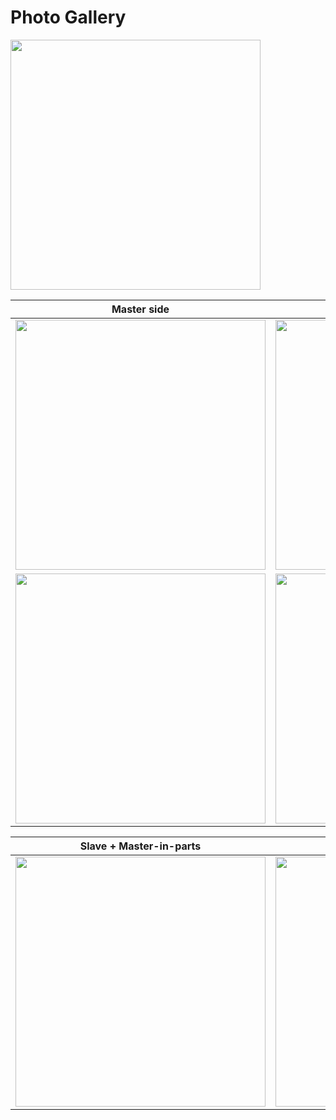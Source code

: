 # Photo Gallery

<img src="https://github.com/jhelvy/iris/raw/master/photo_gallery/img/full.jpg" width="400">

Master side | (right side)
------------------|----------------------------
<img src="https://github.com/jhelvy/iris/raw/master/photo_gallery/img/master1.jpg" width="400"> | <img src="https://github.com/jhelvy/iris/raw/master/photo_gallery/img/master_top.jpg" width="400">
<img src="https://github.com/jhelvy/iris/raw/master/photo_gallery/img/master2.jpg" width="400"> | <img src="https://github.com/jhelvy/iris/raw/master/photo_gallery/img/master3.jpg" width="400">

Slave + Master-in-parts | Master back
------------------|----------------------------
<img src="https://github.com/jhelvy/iris/raw/master/photo_gallery/img/parts.jpg" width="400"> | <img src="https://github.com/jhelvy/iris/raw/master/photo_gallery/img/back.jpg" width="400">
